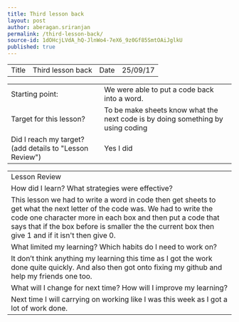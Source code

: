```yaml
---
title: Third lesson back
layout: post
author: aberagan.sriranjan
permalink: /third-lesson-back/
source-id: 1dOHcjLVdA_hQ-JlnWo4-7eX6_9z0Gf85SmtOAiJglkU
published: true
---
```

<table>
  <tr>
    <td>Title</td>
    <td>Third lesson back</td>
    <td>Date</td>
    <td>25/09/17</td>
  </tr>
</table>


<table>
  <tr>
    <td>Starting point:</td>
    <td>We were able to put a code back into a word.</td>
  </tr>
  <tr>
    <td>Target for this lesson?</td>
    <td>To be make sheets know what the next code is by doing something by using coding </td>
  </tr>
  <tr>
    <td>Did I reach my target? 
(add details to "Lesson Review")</td>
    <td> Yes I did</td>
  </tr>
</table>


<table>
  <tr>
    <td>Lesson Review</td>
  </tr>
  <tr>
    <td>How did I learn? What strategies were effective? </td>
  </tr>
  <tr>
    <td>This lesson we had to write a word in code then get sheets to get what the next letter of the code was. We had to write the code one character more in each box and then put a code that says that if the box before is smaller the the current box then give 1 and if it isn't then give 0.</td>
  </tr>
  <tr>
    <td>What limited my learning? Which habits do I need to work on? </td>
  </tr>
  <tr>
    <td>It don’t think anything my learning this time as I got the work done quite quickly. And also then got onto fixing my github and help my friends one too. </td>
  </tr>
  <tr>
    <td>What will I change for next time? How will I improve my learning?</td>
  </tr>
  <tr>
    <td>Next time I will carrying on working like I was this week as I got a lot of work done. </td>
  </tr>
</table>


